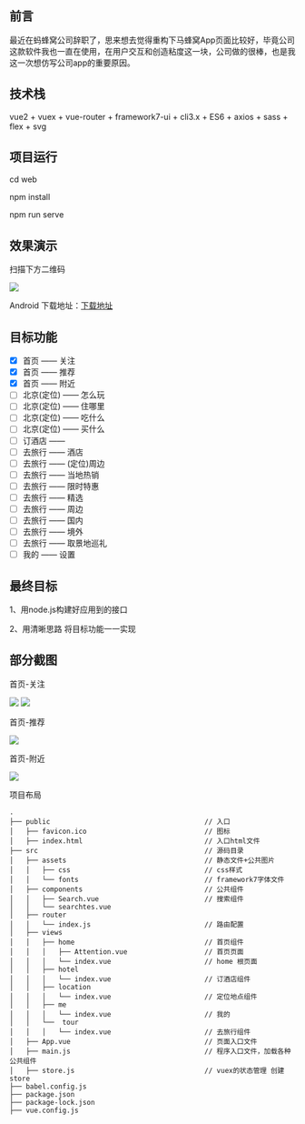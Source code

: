 ## 前言

最近在蚂蜂窝公司辞职了，思来想去觉得重构下马蜂窝App页面比较好，毕竟公司这款软件我也一直在使用，在用户交互和创造粘度这一块，公司做的很棒，也是我这一次想仿写公司app的重要原因。



## 技术栈

vue2 + vuex + vue-router + framework7-ui + cli3.x + ES6 + axios + sass + flex + svg


## 项目运行

cd web

npm install

npm run serve

## 效果演示

 扫描下方二维码
 
![](http://oano.cn/images/chroma.png)

Android 下载地址：[下载地址](http://service.dcloud.net.cn/build/download/815e1970-c5a3-11e9-886f-1d8291cceed9)

## 目标功能 

- [x] 首页 —— 关注
- [x] 首页 ——  推荐
- [x] 首页 ——  附近
- [ ] 北京(定位)  —— 怎么玩
- [ ] 北京(定位)  —— 住哪里
- [ ] 北京(定位)  —— 吃什么
- [ ] 北京(定位)  —— 买什么
- [ ] 订酒店 —— 
- [ ] 去旅行 —— 酒店
- [ ] 去旅行 —— (定位)周边
- [ ] 去旅行 —— 当地热销
- [ ] 去旅行 —— 限时特惠
- [ ] 去旅行 —— 精选
- [ ] 去旅行 —— 周边
- [ ] 去旅行 —— 国内
- [ ] 去旅行 —— 境外
- [ ] 去旅行 —— 取景地巡礼
- [ ] 我的 —— 设置

## 最终目标
1、用node.js构建好应用到的接口

2、用清晰思路 将目标功能一一实现

## 部分截图

首页-关注

![](http://oano.cn/images/nod1.png)
![](http://oano.cn/images/nod2.png)

首页-推荐

![](http://oano.cn/images/nod3.png)

首页-附近

 ![](http://oano.cn/images/nod4.png)



项目布局
```
.
├── public                                      // 入口
│   ├── favicon.ico                             // 图标
│   ├── index.html                              // 入口html文件
├── src                                         // 源码目录
│   ├── assets                                  // 静态文件+公共图片
│   │   ├── css                                 // css样式
│   │   └── fonts                               // framework7字体文件
│   ├── components                              // 公共组件
│   │   ├── Search.vue                          // 搜索组件
│   │   └── searchtes.vue  
│   ├── router
│   │   └── index.js                            // 路由配置
│   ├── views
│   │   ├── home                                // 首页组件
│   │   │   ├── Attention.vue                   // 首页页面
│   │   │   └── index.vue                       // home 根页面
│   │   ├── hotel
│   │   │   └── index.vue                       // 订酒店组件
│   │   ├── location 
│   │   │   └── index.vue                       // 定位地点组件
│   │   ├── me
│   │   │   └── index.vue                       // 我的
│   │   └──  tour
│   │   │   └── index.vue                       // 去旅行组件 
│   ├── App.vue                                 // 页面入口文件 
│   ├── main.js                                 // 程序入口文件，加载各种公共组件 
│   ├── store.js                                // vuex的状态管理 创建 store
├── babel.config.js  
├── package.json
├── package-lock.json
├── vue.config.js
```